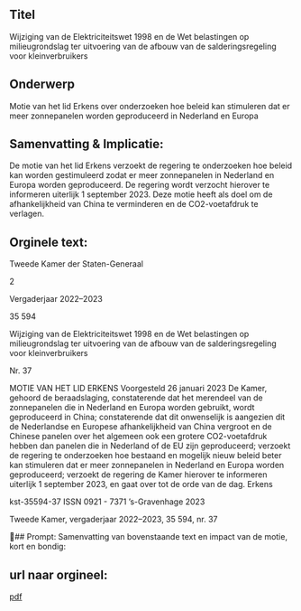## Titel
Wijziging van de Elektriciteitswet 1998 en de Wet belastingen op milieugrondslag ter uitvoering van de afbouw van de salderingsregeling voor kleinverbruikers
## Onderwerp
Motie van het lid Erkens over onderzoeken hoe beleid kan stimuleren dat er meer zonnepanelen worden geproduceerd in Nederland en Europa
## Samenvatting & Implicatie:

De motie van het lid Erkens verzoekt de regering te onderzoeken hoe beleid kan worden gestimuleerd zodat er meer zonnepanelen in Nederland en Europa worden geproduceerd. De regering wordt verzocht hierover te informeren uiterlijk 1 september 2023. Deze motie heeft als doel om de afhankelijkheid van China te verminderen en de CO2-voetafdruk te verlagen.
## Orginele text:


Tweede Kamer der Staten-Generaal

2

Vergaderjaar 2022–2023

35 594

Wijziging van de Elektriciteitswet 1998 en de
Wet belastingen op milieugrondslag ter
uitvoering van de afbouw van de
salderingsregeling voor kleinverbruikers

Nr. 37

MOTIE VAN HET LID ERKENS
Voorgesteld 26 januari 2023
De Kamer,
gehoord de beraadslaging,
constaterende dat het merendeel van de zonnepanelen die in Nederland
en Europa worden gebruikt, wordt geproduceerd in China;
constaterende dat dit onwenselijk is aangezien dit de Nederlandse en
Europese afhankelijkheid van China vergroot en de Chinese panelen over
het algemeen ook een grotere CO2-voetafdruk hebben dan panelen die in
Nederland of de EU zijn geproduceerd;
verzoekt de regering te onderzoeken hoe bestaand en mogelijk nieuw
beleid beter kan stimuleren dat er meer zonnepanelen in Nederland en
Europa worden geproduceerd;
verzoekt de regering de Kamer hierover te informeren uiterlijk
1 september 2023,
en gaat over tot de orde van de dag.
Erkens

kst-35594-37
ISSN 0921 - 7371
’s-Gravenhage 2023

Tweede Kamer, vergaderjaar 2022–2023, 35 594, nr. 37

## Prompt:
Samenvatting van bovenstaande text en impact van de motie, kort en bondig:

## url naar orgineel:
[pdf](https://gegevensmagazijn.tweedekamer.nl/OData/v4/2.0/Document(bb84cfd1-0da0-4708-ba77-e2996e164e05)/resource)
